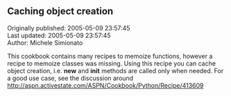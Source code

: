 ## Caching object creation  
Originally published: 2005-05-09 23:57:45  
Last updated: 2005-05-09 23:57:45  
Author: Michele Simionato  
  
This cookbook contains many recipes to memoize functions, however a recipe to
memoize classes was missing. Using this recipe you can cache object
creation, i.e. __new__ and __init__ methods are called only when needed.
For a good use case, see the discussion around http://aspn.activestate.com/ASPN/Cookbook/Python/Recipe/413609